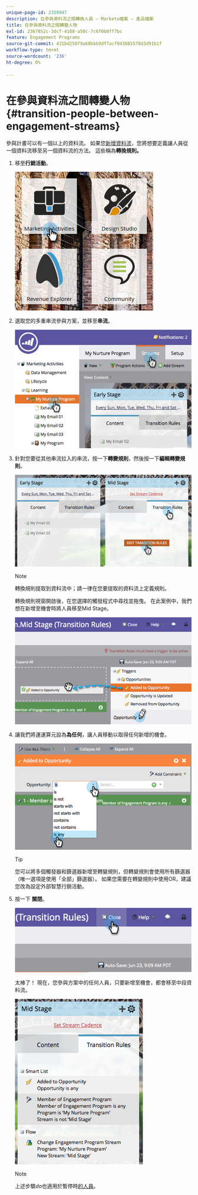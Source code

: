 ```yaml
---
unique-page-id: 2359947
description: 在參與資料流之間轉換人員 — Marketo檔案 — 產品檔案
title: 在參與資料流之間轉變人物
exl-id: 2367852c-3dcf-4188-a50c-7c6f0b0ff7bc
feature: Engagement Programs
source-git-commit: 431bd258f9a68bbb9df7acf043085578d3d91b1f
workflow-type: tm+mt
source-wordcount: '236'
ht-degree: 0%

---
```


# 在參與資料流之間轉變人物 {#transition-people-between-engagement-streams}

參與計畫可以有一個以上的資料流。 如果您[新增資料流](/help/marketo/product-docs/email-marketing/drip-nurturing/creating-an-engagement-program/add-a-stream.md)，您將想要定義讓人員從一個資料流移至另一個資料流的方法。 這些稱為&#x200B;**轉換規則。**

1. 移至&#x200B;**行銷活動**。

   ![](assets/ma.png)

1. 選取您的多重串流參與方案，並移至&#x200B;**串流**。

   ![](assets/multistream.jpg)

1. 針對您要從其他串流拉入的串流，按一下&#x200B;**轉變規則**，然後按一下&#x200B;**編輯轉變規則**。

   ![](assets/image2014-9-15-18-3a10-3a18.png)

   >[!NOTE]
   >
   >轉換規則提取到資料流中；請一律在您要提取的資料流上定義規則。

   轉換規則視窗開啟後，在您選擇的觸發程式中尋找並拖曳。 在此案例中，我們想在新增至機會時將人員移至Mid Stage。

   ![](assets/image2014-9-15-18-3a10-3a46.png)

1. 讓我們將運運算元設為&#x200B;**為任何**，讓人員移動以取得任何新增的機會。

   ![](assets/image2014-9-15-18-3a11-3a14.png)

   >[!TIP]
   >
   >您可以將多個觸發器和篩選器新增至轉變規則，但轉變規則會使用所有篩選器（唯一選項是使用「全部」篩選器）。 如果您需要在轉變規則中使用OR，建議您改為設定外部智慧行銷活動。

1. 按一下 **關閉**。

   ![](assets/image2014-9-15-18-3a11-3a23.png)

   太棒了！ 現在，您參與方案中的任何人員，只要新增至機會，都會移至中段資料流。

   ![](assets/image2014-9-15-18-3a11-3a29.png)

   >[!NOTE]
   >
   >上述步驟&#x200B;*do*&#x200B;也適用於暫停時[的人員](/help/marketo/product-docs/email-marketing/drip-nurturing/using-engagement-programs/pause-people-in-an-engagement-program.md)。
